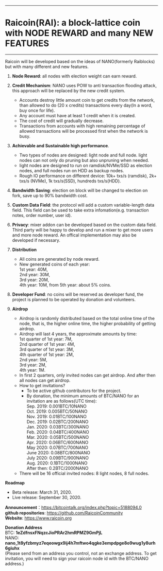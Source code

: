 <hr />
<h1>Raicoin(RAI): a block-lattice coin with NODE REWARD and many NEW FEATURES</h1>
<hr />

Raicoin will be developed based on the ideas of NANO(formerly Raiblocks) but with many different and new features.


1. **Node Reward**: all nodes with election weight can earn reward.
2. **Credit Mechanism**: NANO uses POW to anti transaction flooding attack, this approach will be replaced by the new credit system.
   * Accounts destroy little amount coin to get credits from the network, than allowed to do (20 x credits) transactions every day(In a word, buy once for life).
   * Any account must have at least 1 credit when it is created.
   * The cost of credit will gradually decrease.
   * Transactions from accounts with high remaining percentage of allowed transactions will be processed first when the network is busy.
   
3. **Achievable and Sustainable high performance**.
    * Two types of nodes are designed: light node and full node. light nodes can not only do pruning but also unpruning when needed.
    * light nodes are designed to run on ramdisk/NVMe/SSD as election nodes, and full nodes run on HDD as backup nodes.
    * Rough IO performance on different device: 10k+ txs/s (ramdisk), 2k+ txs/s (NVMe), 1k txs/s(SSD), hundreds txs/s(HDD).
    
4. **Bandwidth Saving**: election on block will be changed to election on fork, save up to 90% bandwidth cost.

5. **Custom Data Field**: the protocol will add a custom variable-length data field. This field can be used to take extra infomation(e.g. transaction notes, order number, user id).

6. **Privacy**: mixer addon can be developed based on the custom data field. Third party will be happy to develop and run a mixer to get more users and more node reward. An offical implementation may also be developed if necessary.

7. **Distribution**
    * All coins are generated by node reward.
    * New generated coins of each year:  
        1st year: 40M,  
        2nd year: 30M,  
        3rd year: 20M,  
        4th year: 10M,
        from 5th year: about 5% coins.
        
8. **Developer Fund**: no coins will be reserved as developer fund, the project is planned to be operated by donation and volunteers.
        
9.  **Airdrop**
    * Airdrop is randomly distributed based on the total online time of the node, that is, the higher online time, the higher probability of getting airdrop.
    * Airdrop will last 4 years, the approximate amounts by time:  
        1st quarter of 1st year: 7M,  
        2nd quarter of 1st year: 4M,  
        3rd quarter of 1st year: 3M,  
        4th quarter of 1st year: 2M,  
        2nd year: 5M,  
        3rd year: 2M,  
        4th year: 1M.
    * In first 2 quarters, only invited nodes can get airdrop. And after then all nodes can get airdrop.
    * How to get invitations?
        * To be active github contributors for the project.
        * By donation, the minimum amounts of BTC/NANO for an invitation are as follows(UTC time):  
            Sep. 2019: 0.001BTC/10NANO  
            Oct. 2019: 0.005BTC/50NANO  
            Nov. 2019: 0.01BTC/100NANO  
            Dec. 2019: 0.02BTC/200NANO  
            Jan. 2020: 0.03BTC/300NANO  
            Feb. 2020: 0.04BTC/400NANO  
            Mar. 2020: 0.05BTC/500NANO  
            Apr. 2020: 0.06BTC/600NANO  
            May  2020: 0.07BTC/700NANO  
            June 2020: 0.08BTC/800NANO  
            July 2020: 0.09BTC/900NANO  
            Aug. 2020: 0.1BTC/1000NANO  
            After then: 0.2BTC/2000NANO  
     * There will be 16 official invited nodes: 8 light nodes, 8 full nodes. 
     
**Roadmap**
  * Beta release: March 31, 2020.
  * Live release: September 30, 2020.
    
**Announcement**：https://bitcointalk.org/index.php?topic=5188094.0  
**github repositories**: https://github.com/RaicoinCommunity  
**Website**: https://www.raicoin.org

**Donation Address**  
BTC: **1eZdfnsxFNqzcJioPRAr2hmRPMZ9GmPjL**  
NANO: **nano_1t8yfzbmyz7eqeowgx9ij4h7mftwo4qgke3empdpge8o9wug1y8urh6giuhx**  
(Please send from an address you control, not an exchange address. To get invitation, you will need to sign your raicoin node id with the BTC/NANO address.)

